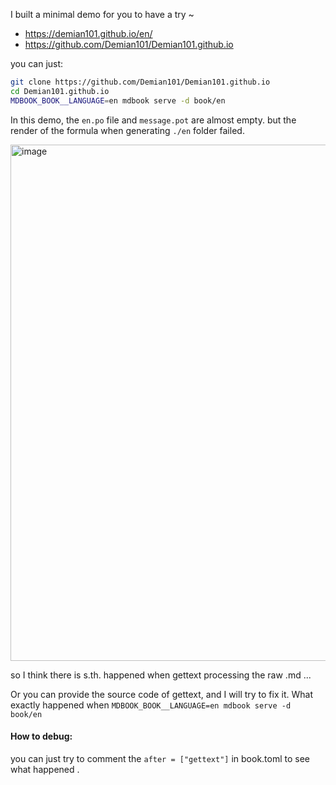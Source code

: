 I built a minimal demo for you to have a try ~  

- https://demian101.github.io/en/
- https://github.com/Demian101/Demian101.github.io

you can just:
```bash
git clone https://github.com/Demian101/Demian101.github.io
cd Demian101.github.io
MDBOOK_BOOK__LANGUAGE=en mdbook serve -d book/en
```

In this demo, the `en.po` file and `message.pot` are almost empty. 
but the render of the formula when generating `./en` folder failed.

<img width="826" alt="image" src="https://github.com/google/mdbook-i18n-helpers/assets/33189338/80ed46bc-9946-4f8d-a41f-d5023aa2b16d">

so I think there is s.th. happened when gettext processing the raw .md ... 

Or you can provide the source code of gettext, and I will try to fix it. What exactly happened when `MDBOOK_BOOK__LANGUAGE=en mdbook serve -d book/en`

#### How to debug:
you can just try to comment the `after = ["gettext"]` in book.toml to see what happened .
